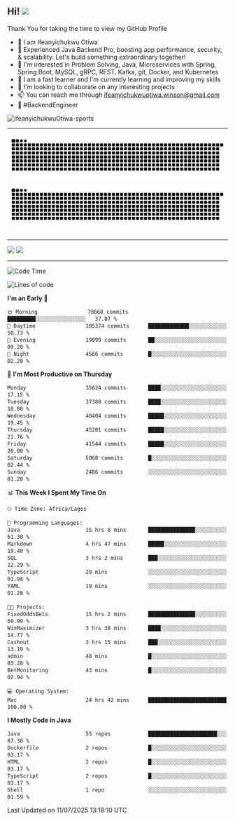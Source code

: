 <!-- BLOG-POST-LIST:START --><!-- BLOG-POST-LIST:END -->

## Hi! <img src="https://media.giphy.com/media/hvRJCLFzcasrR4ia7z/giphy.gif" width="4%"> 

Thank You for taking the time to view my GitHub Profile

- 👋 I am Ifeanyichukwu Otiwa
- 🚀 Experienced Java Backend Pro, boosting app performance, security, & scalability. Let's build something extraordinary together!
- 👀 I'm interested in Problem Solving, Java, Microservices with Spring, Spring Boot, MySQL, gRPC, REST, Kafka, git, Docker, and Kubernetes
- 🌱 I am a fast learner and I'm currently learning and improving my skills
- 💞️ I'm looking to collaborate on any interesting projects
- 📫 You can reach me through ifeanyichukwuotiwa.winson@gmail.com
- 🚀 #BackendEngineer

<p align="left" marginTop="10px"> <img src="https://komarev.com/ghpvc/?username=ifeanyichukwuOtiwa-sports&label=Profile%20views&color=0e75b6&style=for-the-badge" alt="ifeanyichukwuOtiwa-sports" /> </p>

***

<!--🐍📈SNAKEGRAPH / 🌐WEBSITE: https://github.com/Platane/snk -->
![github contribution grid snake animation](https://raw.githubusercontent.com/ifeanyichukwuOtiwa-sports/ifeanyichukwuOtiwa-sports/output/github-contribution-grid-snake-dark.svg#gh-dark-mode-only)![github contribution grid snake animation](https://raw.githubusercontent.com/ifeanyichukwuOtiwa-sports/ifeanyichukwuOtiwa-sports/output/github-contribution-grid-snake.svg#gh-light-mode-only)

***

<p float="left">
  <img float="left" src="https://github-readme-stats.vercel.app/api?username=ifeanyichukwuOtiwa-sports&count_private=true&include_all_commits=true&theme=react&show_icons=true" />
  <img float="right" src="https://github-readme-stats.vercel.app/api/top-langs/?username=ifeanyichukwuOtiwa-sports&layout=compact&show_icons=true&theme=react" /> 
</p>

***



<!--START_SECTION:waka-->
![Code Time](http://img.shields.io/badge/Code%20Time-3%2C944%20hrs%209%20mins-blue)

![Lines of code](https://img.shields.io/badge/From%20Hello%20World%20I%27ve%20Written-56.8%20million%20lines%20of%20code-blue)

**I'm an Early 🐤** 

```text
🌞 Morning                78668 commits       █████████░░░░░░░░░░░░░░░░   37.87 % 
🌆 Daytime                105374 commits      █████████████░░░░░░░░░░░░   50.73 % 
🌃 Evening                19099 commits       ██░░░░░░░░░░░░░░░░░░░░░░░   09.20 % 
🌙 Night                  4566 commits        █░░░░░░░░░░░░░░░░░░░░░░░░   02.20 % 
```
📅 **I'm Most Productive on Thursday** 

```text
Monday                   35624 commits       ████░░░░░░░░░░░░░░░░░░░░░   17.15 % 
Tuesday                  37380 commits       ████░░░░░░░░░░░░░░░░░░░░░   18.00 % 
Wednesday                40404 commits       █████░░░░░░░░░░░░░░░░░░░░   19.45 % 
Thursday                 45201 commits       █████░░░░░░░░░░░░░░░░░░░░   21.76 % 
Friday                   41544 commits       █████░░░░░░░░░░░░░░░░░░░░   20.00 % 
Saturday                 5068 commits        █░░░░░░░░░░░░░░░░░░░░░░░░   02.44 % 
Sunday                   2486 commits        ░░░░░░░░░░░░░░░░░░░░░░░░░   01.20 % 
```


📊 **This Week I Spent My Time On** 

```text
🕑︎ Time Zone: Africa/Lagos

💬 Programming Languages: 
Java                     15 hrs 8 mins       ███████████████░░░░░░░░░░   61.30 % 
Markdown                 4 hrs 47 mins       █████░░░░░░░░░░░░░░░░░░░░   19.40 % 
SQL                      3 hrs 2 mins        ███░░░░░░░░░░░░░░░░░░░░░░   12.29 % 
TypeScript               29 mins             ░░░░░░░░░░░░░░░░░░░░░░░░░   01.98 % 
YAML                     19 mins             ░░░░░░░░░░░░░░░░░░░░░░░░░   01.28 % 

🐱‍💻 Projects: 
FixedOddsBets            15 hrs 2 mins       ███████████████░░░░░░░░░░   60.90 % 
WinMaximizer             3 hrs 38 mins       ████░░░░░░░░░░░░░░░░░░░░░   14.77 % 
Cashout                  3 hrs 15 mins       ███░░░░░░░░░░░░░░░░░░░░░░   13.19 % 
admin                    48 mins             █░░░░░░░░░░░░░░░░░░░░░░░░   03.28 % 
BetMonitoring            43 mins             █░░░░░░░░░░░░░░░░░░░░░░░░   02.94 % 

💻 Operating System: 
Mac                      24 hrs 42 mins      █████████████████████████   100.00 % 
```

**I Mostly Code in Java** 

```text
Java                     55 repos            ██████████████████████░░░   87.30 % 
Dockerfile               2 repos             █░░░░░░░░░░░░░░░░░░░░░░░░   03.17 % 
HTML                     2 repos             █░░░░░░░░░░░░░░░░░░░░░░░░   03.17 % 
TypeScript               2 repos             █░░░░░░░░░░░░░░░░░░░░░░░░   03.17 % 
Shell                    1 repo              ░░░░░░░░░░░░░░░░░░░░░░░░░   01.59 % 
```




 Last Updated on 11/07/2025 13:18:10 UTC
<!--END_SECTION:waka-->

<!--
<p align="center">
![trophy](https://github-profile-trophy.vercel.app/?username=ifeanyichukwuOtiwa-sports&theme=onedark) (https://github.com/ryo-ma/github-profile-trophy)
</p>
-->

<!---
ifeanyi-otiwa/ifeanyi-otiwa is a ✨ special ✨ repository because its `README.md` (this file) appears on your GitHub profile.
You can click the Preview link to take a look at your changes.
--->
